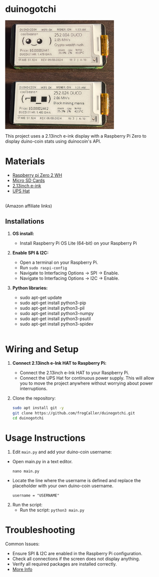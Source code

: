 # duinogotchi

<div style="display: flex; gap: 10px;">  
    <img src="images/duino_gotchi.jpg" width="350">
</div>

This project uses a 2.13inch e-ink display with a Raspberry Pi Zero to display duino-coin stats using duinocoin's API.

# Materials
* [Raspberry pi Zero 2 WH](https://amzn.to/3VO7eu2)<br />
* [Micro SD Cards](https://amzn.to/4erXgWD)<br />
* [2.13inch e-ink](https://amzn.to/3WLFCX2)<br />
* [UPS Hat](https://amzn.to/4ceZp6I)<br />
<br />
(Amazon affiliate links)<br />

## **Installations**

1. **OS install:**
   - Install Raspberry Pi OS Lite (64-bit) on your Raspberry Pi <br />
   
2. **Enable SPI & I2C:**
   - Open a terminal on your Raspberry Pi.
   - Run `sudo raspi-config`
   - Navigate to Interfacing Options -> SPI -> Enable.
   - Navigate to Interfacing Options -> I2C -> Enable.

3. **Python libraries:**
   - sudo apt-get update
   - sudo apt-get install python3-pip
   - sudo apt-get install python3-pil
   - sudo apt-get install python3-numpy
   - sudo apt-get install python3-psutil
   - sudo apt-get install python3-spidev
   <br />

# Wiring and Setup
1. **Connect 2.13inch e-Ink HAT to Raspberry Pi:**
   - Connect the 2.13inch e-Ink HAT to your Raspberry Pi. <br />
   - Connect the UPS Hat for continuous power supply. This will allow you to move the project anywhere without worrying about power interruptions.

2. Clone the repository:
   ```bash
   sudo apt install git -y
   git clone https://github.com/frogCaller/duinogotchi.git
   cd duinogotchi

# Usage Instructions
1. Edit `main.py` and add your duino-coin username:
  - Open main.py in a text editor.
    ```
    nano main.py
    ```
  - Locate the line where the username is defined and replace the placeholder with your own duino-coin username.
    ```
    username = "USERNAME"
    ```
    
2. Run the script:
   - Run the script: `python3 main.py`


# Troubleshooting
Common Issues:
   - Ensure SPI & I2C are enabled in the Raspberry Pi configuration.
   - Check all connections if the screen does not display anything.
   - Verify all required packages are installed correctly.
   - [More Info](https://www.waveshare.com/wiki/2.13inch_e-Paper_HAT_Manual)
